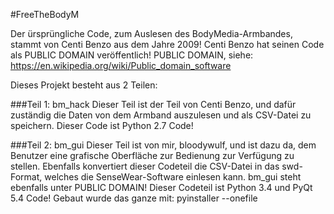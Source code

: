 #FreeTheBodyM  

Der ürsprüngliche Code, zum Auslesen des BodyMedia-Armbandes, stammt von Centi Benzo aus dem Jahre 2009!
Centi Benzo hat seinen Code als PUBLIC DOMAIN veröffentlich!
PUBLIC DOMAIN, siehe: https://en.wikipedia.org/wiki/Public_domain_software


Dieses Projekt besteht aus 2 Teilen:

###Teil 1: bm_hack
Dieser Teil ist der Teil von Centi Benzo, und dafür zuständig die Daten von dem Armband auszulesen und als CSV-Datei zu speichern. Dieser Code ist Python 2.7 Code!

###Teil 2: bm_gui
Dieser Teil ist von mir, bloodywulf, und ist dazu da, dem Benutzer eine grafische Oberfläche zur Bedienung zur Verfügung zu stellen. Ebenfalls konvertiert dieser Codeteil die CSV-Datei in das swd-Format, welches die SenseWear-Software einlesen kann.
bm_gui steht ebenfalls unter PUBLIC DOMAIN! Dieser Codeteil ist Python 3.4 und PyQt 5.4 Code! Gebaut wurde das ganze mit: pyinstaller --onefile

